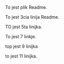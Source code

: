 To jest plik Readme.

To jest 3cia linija Readme.

TO jest 5ta linijka.

To jest 7 linkje.

top jest 9 linijka

to jest 11 linijka.